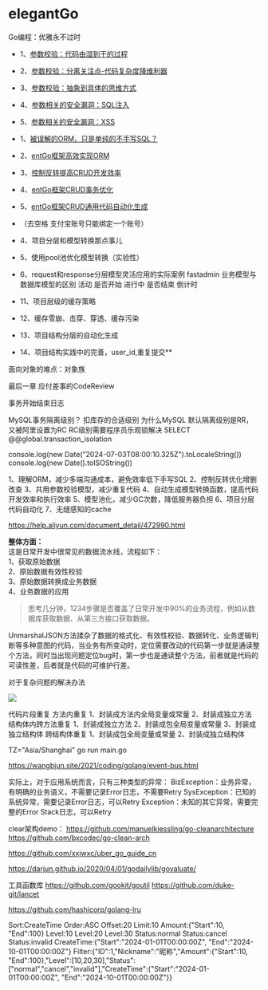 # elegantGo
Go编程：优雅永不过时
- 1、[参数校验：代码由湿到干的过程](md/param-validate.md)
- 2、[参数校验：分离关注点-代码复杂度降维利器](md/param-validate-soc.md)
- 3、[参数校验：抽象到具体的思维方式](md/param-complex-validate.md)
- 4、[参数相关的安全漏洞：SQL注入](md/param-validate-sql-injection.md)
- 5、[参数相关的安全漏洞：XSS](md/param-validate-xss.md)

- 1、[被误解的ORM，只是单纯的不手写SQL？](md/orm.md)
- 2、[entGo框架高效实现ORM](md/orm-entgo.md)
- 3、[控制反转提高CRUD开发效率](md/orm-curd-1.md)
- 4、[entGo框架CRUD事务优化](md/orm-curd-2.md)
- 5、[entGo框架CRUD通用代码自动化生成](md/orm-curd-3.md)





- （去空格 支付宝账号只能绑定一个账号）
- 4、项目分层和模型转换那点事儿
- 5、使用pool池优化模型转换（实验性）
- 6、request和response分层模型灵活应用的实际案例 fastadmin 业务模型与数据库模型的区别 活动 是否开始 进行中 是否结束 倒计时



- 11、项目层级的缓存策略
- 12、缓存雪崩、击穿、穿透、缓存污染
- 13、项目结构分层的自动化生成
- 14、项目结构实践中的完善，user_id,重复提交**


面向对象的难点：对象族

最后一章 应付差事的CodeReview

事务开始结束日志

MySQL事务隔离级别？ 扣库存的合适级别 为什么MySQL 默认隔离级别是RR，又被阿里设置为RC    RC级别需要程序员乐观锁解决
SELECT @@global.transaction_isolation


console.log(new Date("2024-07-03T08:00:10.325Z").toLocaleString())
console.log(new Date().toISOString())


1、理解ORM，减少多端沟通成本，避免效率低下手写SQL
2、控制反转优化增删改查
3、共用参数校验模型，减少重复代码 
4、自动生成模型转换函数，提高代码开发效率和执行效率
5、模型池化，减少GC次数，降低服务器负担
6、项目分层代码自动化
7、无缝感知的cache


https://help.aliyun.com/document_detail/472990.html

**整体方面：**<br>
这是日常开发中很常见的数据流水线，流程如下：<br>
1、获取原始数据 <br>
2、原始数据有效性校验<br>
3、原始数据转换成业务数据<br>
4、业务数据的应用<br>

>思考几分钟，1234步骤是否覆盖了日常开发中90%的业务流程，例如从数据库获取数据、从第三方接口获取数据。

UnmarshalJSON方法揉杂了数据的格式化、有效性校验、数据转化、业务逻辑判断等多种意图的代码，当业务有所变动时，定位需要改动的代码第一步就是通读整个方法，同时当出现问题定位bug时，第一步也是通读整个方法，前者就是代码的可读性差，后者就是代码的可维护行差。

对于复杂问题的解决办法


<img src="../images/postman-complex-parameters.jpg">

代码片段重复
方法内重复
1、封装成方法内全局变量或常量
2、封装成独立方法
结构体内跨方法重复
1、封装成独立方法
2、封装成包全局变量或常量
3、封装成独立结构体
跨结构体重复
1、封装成包全局变量或常量
2、封装成独立结构体


TZ="Asia/Shanghai" go run main.go

https://wangbjun.site/2021/coding/golang/event-bus.html


实际上，对于应用系统而言，只有三种类型的异常：
BizException：业务异常，有明确的业务语义，不需要记录Error日志，不需要Retry
SysException：已知的系统异常，需要记录Error日志，可以Retry
Exception：未知的其它异常，需要完整的Error Stack日志，可以Retry


clear架构demo：
https://github.com/manuelkiessling/go-cleanarchitecture
https://github.com/bxcodec/go-clean-arch

https://github.com/xxjwxc/uber_go_guide_cn

https://darjun.github.io/2020/04/01/godailylib/govaluate/

工具函数库
https://github.com/gookit/goutil
https://github.com/duke-git/lancet

https://github.com/hashicorp/golang-lru


Sort:CreateTime
Order:ASC
Offset:20
Limit:10
Amount:{"Start":10, "End":100}
Level:10
Level:20
Level:30
Status:normal
Status:cancel
Status:invalid
CreateTime:{"Start":"2024-01-01T00:00:00Z", "End":"2024-10-01T00:00:00Z"}
Filter:{"ID":1,"Nickname":"昵称","Amount":{"Start":10, "End":100},"Level":[10,20,30],"Status":["normal","cancel","invalid"],"CreateTime":{"Start":"2024-01-01T00:00:00Z", "End":"2024-10-01T00:00:00Z"}}

